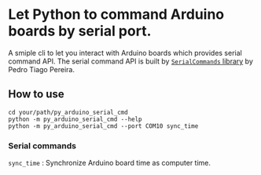 # Let Python to command Arduino boards by serial port.
A smiple cli to let you interact with Arduino boards which provides serial command API.
The serial command API is built by [`SerialCommands` library](https://github.com/ppedro74/Arduino-SerialCommands) by Pedro Tiago Pereira.

## How to use
```
cd your/path/py_arduino_serial_cmd
python -m py_arduino_serial_cmd --help
python -m py_arduino_serial_cmd --port COM10 sync_time
```

### Serial commands
`sync_time` : Synchronize Arduino board time as computer time.

